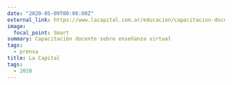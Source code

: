 ```yaml
---
date: "2020-05-09T00:00:00Z"
external_link: https://www.lacapital.com.ar/educacion/capacitacion-docente-ensenanza-virtual-n2582884.html
image:
  focal_point: Smart
summary: Capacitación docente sobre enseñanza virtual
tags:
  - prensa
title: La Capital
tags:
  - 2020
---
```

